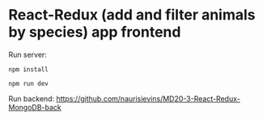 # React-Redux (add and filter animals by species) app frontend

Run server:

`npm install`

`npm run dev`

Run backend: https://github.com/naurisievins/MD20-3-React-Redux-MongoDB-back
